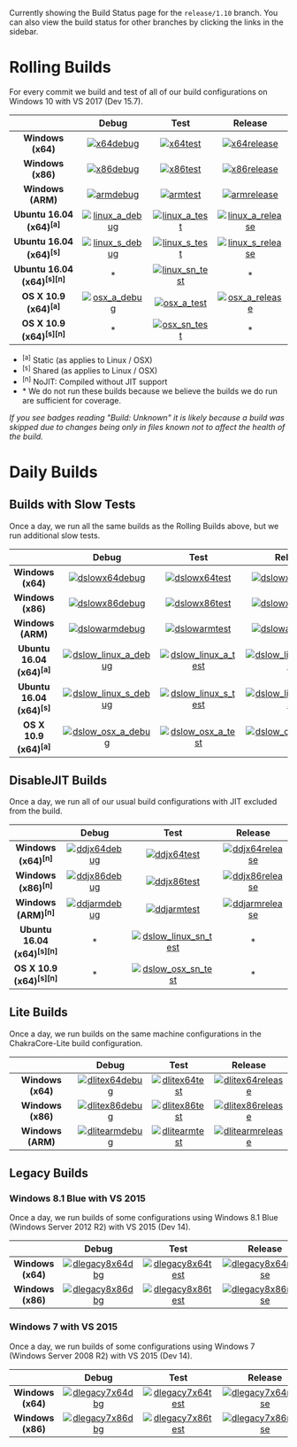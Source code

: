 Currently showing the Build Status page for the `release/1.10` branch. You can also view the build status for other branches by clicking the links in the sidebar.


# Rolling Builds

For every commit we build and test of all of our build configurations on Windows 10 with VS 2017 (Dev 15.7).

|                                           | __Debug__ | __Test__ | __Release__ |
|:-----------------------------------------:|:---------:|:--------:|:-----------:|
| __Windows (x64)__                         | [![x64debug][x64dbgicon]][x64dbglink] | [![x64test][x64testicon]][x64testlink] | [![x64release][x64relicon]][x64rellink] |
| __Windows (x86)__                         | [![x86debug][x86dbgicon]][x86dbglink] | [![x86test][x86testicon]][x86testlink] | [![x86release][x86relicon]][x86rellink] |
| __Windows (ARM)__                         | [![armdebug][armdbgicon]][armdbglink] | [![armtest][armtesticon]][armtestlink] | [![armrelease][armrelicon]][armrellink] |
| __Ubuntu 16.04 (x64)<sup>[a]</sup>__      | [![linux_a_debug][linux_a_dbgicon]][linux_a_dbglink] | [![linux_a_test][linux_a_testicon]][linux_a_testlink] | [![linux_a_release][linux_a_relicon]][linux_a_rellink] |
| __Ubuntu 16.04 (x64)<sup>[s]</sup>__      | [![linux_s_debug][linux_s_dbgicon]][linux_s_dbglink] | [![linux_s_test][linux_s_testicon]][linux_s_testlink] | [![linux_s_release][linux_s_relicon]][linux_s_rellink] |
| __Ubuntu 16.04 (x64)<sup>[s][n]</sup>__   | * | [![linux_sn_test][linux_sn_testicon]][linux_sn_testlink] | * |
| __OS X 10.9 (x64)<sup>[a]</sup>__         | [![osx_a_debug][osx_a_dbgicon]][osx_a_dbglink] | [![osx_a_test][osx_a_testicon]][osx_a_testlink] | [![osx_a_release][osx_a_relicon]][osx_a_rellink] |
| __OS X 10.9 (x64)<sup>[s][n]</sup>__      | * | [![osx_sn_test][osx_sn_testicon]][osx_sn_testlink] | * |

* <sup>[a]</sup> Static (as applies to Linux / OSX)
* <sup>[s]</sup> Shared (as applies to Linux / OSX)
* <sup>[n]</sup> NoJIT: Compiled without JIT support
* \* We do not run these builds because we believe the builds we do run are sufficient for coverage.

*If you see badges reading "Build: Unknown" it is likely because a build was skipped due to changes being only in files known not to affect the health of the build.*

[x64dbgicon]: https://ci2.dot.net/job/Microsoft_ChakraCore/job/release_1.10/job/x64_debug/badge/icon
[x64dbglink]: https://ci2.dot.net/job/Microsoft_ChakraCore/job/release_1.10/job/x64_debug/
[x64testicon]: https://ci2.dot.net/job/Microsoft_ChakraCore/job/release_1.10/job/x64_test/badge/icon
[x64testlink]: https://ci2.dot.net/job/Microsoft_ChakraCore/job/release_1.10/job/x64_test/
[x64relicon]: https://ci2.dot.net/job/Microsoft_ChakraCore/job/release_1.10/job/x64_release/badge/icon
[x64rellink]: https://ci2.dot.net/job/Microsoft_ChakraCore/job/release_1.10/job/x64_release/

[x86dbgicon]: https://ci2.dot.net/job/Microsoft_ChakraCore/job/release_1.10/job/x86_debug/badge/icon
[x86dbglink]: https://ci2.dot.net/job/Microsoft_ChakraCore/job/release_1.10/job/x86_debug/
[x86testicon]: https://ci2.dot.net/job/Microsoft_ChakraCore/job/release_1.10/job/x86_test/badge/icon
[x86testlink]: https://ci2.dot.net/job/Microsoft_ChakraCore/job/release_1.10/job/x86_test/
[x86relicon]: https://ci2.dot.net/job/Microsoft_ChakraCore/job/release_1.10/job/x86_release/badge/icon
[x86rellink]: https://ci2.dot.net/job/Microsoft_ChakraCore/job/release_1.10/job/x86_release/

[armdbgicon]: https://ci2.dot.net/job/Microsoft_ChakraCore/job/release_1.10/job/arm_debug/badge/icon
[armdbglink]: https://ci2.dot.net/job/Microsoft_ChakraCore/job/release_1.10/job/arm_debug/
[armtesticon]: https://ci2.dot.net/job/Microsoft_ChakraCore/job/release_1.10/job/arm_test/badge/icon
[armtestlink]: https://ci2.dot.net/job/Microsoft_ChakraCore/job/release_1.10/job/arm_test/
[armrelicon]: https://ci2.dot.net/job/Microsoft_ChakraCore/job/release_1.10/job/arm_release/badge/icon
[armrellink]: https://ci2.dot.net/job/Microsoft_ChakraCore/job/release_1.10/job/arm_release/

[linux_a_dbgicon]: https://ci2.dot.net/job/Microsoft_ChakraCore/job/release_1.10/job/static_ubuntu_linux_debug/badge/icon
[linux_a_dbglink]: https://ci2.dot.net/job/Microsoft_ChakraCore/job/release_1.10/job/static_ubuntu_linux_debug/
[linux_a_testicon]: https://ci2.dot.net/job/Microsoft_ChakraCore/job/release_1.10/job/static_ubuntu_linux_test/badge/icon
[linux_a_testlink]: https://ci2.dot.net/job/Microsoft_ChakraCore/job/release_1.10/job/static_ubuntu_linux_test/
[linux_a_relicon]: https://ci2.dot.net/job/Microsoft_ChakraCore/job/release_1.10/job/static_ubuntu_linux_release/badge/icon
[linux_a_rellink]: https://ci2.dot.net/job/Microsoft_ChakraCore/job/release_1.10/job/static_ubuntu_linux_release/

[linux_s_dbgicon]: https://ci2.dot.net/job/Microsoft_ChakraCore/job/release_1.10/job/shared_ubuntu_linux_debug/badge/icon
[linux_s_dbglink]: https://ci2.dot.net/job/Microsoft_ChakraCore/job/release_1.10/job/shared_ubuntu_linux_debug/
[linux_s_testicon]: https://ci2.dot.net/job/Microsoft_ChakraCore/job/release_1.10/job/shared_ubuntu_linux_test/badge/icon
[linux_s_testlink]: https://ci2.dot.net/job/Microsoft_ChakraCore/job/release_1.10/job/shared_ubuntu_linux_test/
[linux_s_relicon]: https://ci2.dot.net/job/Microsoft_ChakraCore/job/release_1.10/job/shared_ubuntu_linux_release/badge/icon
[linux_s_rellink]: https://ci2.dot.net/job/Microsoft_ChakraCore/job/release_1.10/job/shared_ubuntu_linux_release/

[linux_sn_dbgicon]: https://ci2.dot.net/job/Microsoft_ChakraCore/job/release_1.10/job/_no_jit_shared_ubuntu_linux_debug/badge/icon
[linux_sn_dbglink]: https://ci2.dot.net/job/Microsoft_ChakraCore/job/release_1.10/job/_no_jit_shared_ubuntu_linux_debug/
[linux_sn_testicon]: https://ci2.dot.net/job/Microsoft_ChakraCore/job/release_1.10/job/_no_jit_shared_ubuntu_linux_test/badge/icon
[linux_sn_testlink]: https://ci2.dot.net/job/Microsoft_ChakraCore/job/release_1.10/job/_no_jit_shared_ubuntu_linux_test/
[linux_sn_relicon]: https://ci2.dot.net/job/Microsoft_ChakraCore/job/release_1.10/job/_no_jit_shared_ubuntu_linux_release/badge/icon
[linux_sn_rellink]: https://ci2.dot.net/job/Microsoft_ChakraCore/job/release_1.10/job/_no_jit_shared_ubuntu_linux_release/

[osx_a_dbgicon]: https://ci2.dot.net/job/Microsoft_ChakraCore/job/release_1.10/job/static_osx_osx_debug/badge/icon
[osx_a_dbglink]: https://ci2.dot.net/job/Microsoft_ChakraCore/job/release_1.10/job/static_osx_osx_debug/
[osx_a_testicon]: https://ci2.dot.net/job/Microsoft_ChakraCore/job/release_1.10/job/static_osx_osx_test/badge/icon
[osx_a_testlink]: https://ci2.dot.net/job/Microsoft_ChakraCore/job/release_1.10/job/static_osx_osx_test/
[osx_a_relicon]: https://ci2.dot.net/job/Microsoft_ChakraCore/job/release_1.10/job/static_osx_osx_release/badge/icon
[osx_a_rellink]: https://ci2.dot.net/job/Microsoft_ChakraCore/job/release_1.10/job/static_osx_osx_release/

[osx_sn_dbgicon]: https://ci2.dot.net/job/Microsoft_ChakraCore/job/release_1.10/job/_no_jit_shared_osx_osx_debug/badge/icon
[osx_sn_dbglink]: https://ci2.dot.net/job/Microsoft_ChakraCore/job/release_1.10/job/_no_jit_shared_osx_osx_debug/
[osx_sn_testicon]: https://ci2.dot.net/job/Microsoft_ChakraCore/job/release_1.10/job/_no_jit_shared_osx_osx_test/badge/icon
[osx_sn_testlink]: https://ci2.dot.net/job/Microsoft_ChakraCore/job/release_1.10/job/_no_jit_shared_osx_osx_test/
[osx_sn_relicon]: https://ci2.dot.net/job/Microsoft_ChakraCore/job/release_1.10/job/_no_jit_shared_osx_osx_release/badge/icon
[osx_sn_rellink]: https://ci2.dot.net/job/Microsoft_ChakraCore/job/release_1.10/job/_no_jit_shared_osx_osx_release/

# Daily Builds

## Builds with Slow Tests

Once a day, we run all the same builds as the Rolling Builds above, but we run additional slow tests.

|                                       | __Debug__ | __Test__ | __Release__ |
|:-------------------------------------:|:---------:|:--------:|:-----------:|
| __Windows (x64)__                     | [![dslowx64debug][dslowx64dbgicon]][dslowx64dbglink] | [![dslowx64test][dslowx64testicon]][dslowx64testlink] | [![dslowx64release][dslowx64relicon]][dslowx64rellink] |
| __Windows (x86)__                     | [![dslowx86debug][dslowx86dbgicon]][dslowx86dbglink] | [![dslowx86test][dslowx86testicon]][dslowx86testlink] | [![dslowx86release][dslowx86relicon]][dslowx86rellink] |
| __Windows (ARM)__                     | [![dslowarmdebug][dslowarmdbgicon]][dslowarmdbglink] | [![dslowarmtest][dslowarmtesticon]][dslowarmtestlink] | [![dslowarmrelease][dslowarmrelicon]][dslowarmrellink] |
| __Ubuntu 16.04 (x64)<sup>[a]</sup>__  | [![dslow_linux_a_debug][dslow_linux_a_dbgicon]][dslow_linux_a_dbglink] | [![dslow_linux_a_test][dslow_linux_a_testicon]][dslow_linux_a_testlink] | [![dslow_linux_a_release][dslow_linux_a_relicon]][dslow_linux_a_rellink] |
| __Ubuntu 16.04 (x64)<sup>[s]</sup>__  | [![dslow_linux_s_debug][dslow_linux_s_dbgicon]][dslow_linux_s_dbglink] | [![dslow_linux_s_test][dslow_linux_s_testicon]][dslow_linux_s_testlink] | [![dslow_linux_s_release][dslow_linux_s_relicon]][dslow_linux_s_rellink] |
| __OS X 10.9 (x64)<sup>[a]</sup>__     | [![dslow_osx_a_debug][dslow_osx_a_dbgicon]][dslow_osx_a_dbglink] | [![dslow_osx_a_test][dslow_osx_a_testicon]][dslow_osx_a_testlink] | [![dslow_osx_a_release][dslow_osx_a_relicon]][dslow_osx_a_rellink] |

[dslowx64dbgicon]: https://ci2.dot.net/job/Microsoft_ChakraCore/job/release_1.10/job/daily_slow_x64_debug/badge/icon
[dslowx64dbglink]: https://ci2.dot.net/job/Microsoft_ChakraCore/job/release_1.10/job/daily_slow_x64_debug/
[dslowx64testicon]: https://ci2.dot.net/job/Microsoft_ChakraCore/job/release_1.10/job/daily_slow_x64_test/badge/icon
[dslowx64testlink]: https://ci2.dot.net/job/Microsoft_ChakraCore/job/release_1.10/job/daily_slow_x64_test/
[dslowx64relicon]: https://ci2.dot.net/job/Microsoft_ChakraCore/job/release_1.10/job/daily_slow_x64_release/badge/icon
[dslowx64rellink]: https://ci2.dot.net/job/Microsoft_ChakraCore/job/release_1.10/job/daily_slow_x64_release/

[dslowx86dbgicon]: https://ci2.dot.net/job/Microsoft_ChakraCore/job/release_1.10/job/daily_slow_x86_debug/badge/icon
[dslowx86dbglink]: https://ci2.dot.net/job/Microsoft_ChakraCore/job/release_1.10/job/daily_slow_x86_debug/
[dslowx86testicon]: https://ci2.dot.net/job/Microsoft_ChakraCore/job/release_1.10/job/daily_slow_x86_test/badge/icon
[dslowx86testlink]: https://ci2.dot.net/job/Microsoft_ChakraCore/job/release_1.10/job/daily_slow_x86_test/
[dslowx86relicon]: https://ci2.dot.net/job/Microsoft_ChakraCore/job/release_1.10/job/daily_slow_x86_release/badge/icon
[dslowx86rellink]: https://ci2.dot.net/job/Microsoft_ChakraCore/job/release_1.10/job/daily_slow_x86_release/

[dslowarmdbgicon]: https://ci2.dot.net/job/Microsoft_ChakraCore/job/release_1.10/job/daily_slow_arm_debug/badge/icon
[dslowarmdbglink]: https://ci2.dot.net/job/Microsoft_ChakraCore/job/release_1.10/job/daily_slow_arm_debug/
[dslowarmtesticon]: https://ci2.dot.net/job/Microsoft_ChakraCore/job/release_1.10/job/daily_slow_arm_test/badge/icon
[dslowarmtestlink]: https://ci2.dot.net/job/Microsoft_ChakraCore/job/release_1.10/job/daily_slow_arm_test/
[dslowarmrelicon]: https://ci2.dot.net/job/Microsoft_ChakraCore/job/release_1.10/job/daily_slow_arm_release/badge/icon
[dslowarmrellink]: https://ci2.dot.net/job/Microsoft_ChakraCore/job/release_1.10/job/daily_slow_arm_release/

<!-- The jobs below are duplicates of the rolling build jobs, which run all of the same (slow) tests -->

[dslow_linux_a_dbgicon]: https://ci2.dot.net/job/Microsoft_ChakraCore/job/release_1.10/job/static_ubuntu_linux_debug/badge/icon
[dslow_linux_a_dbglink]: https://ci2.dot.net/job/Microsoft_ChakraCore/job/release_1.10/job/static_ubuntu_linux_debug/
[dslow_linux_a_testicon]: https://ci2.dot.net/job/Microsoft_ChakraCore/job/release_1.10/job/static_ubuntu_linux_test/badge/icon
[dslow_linux_a_testlink]: https://ci2.dot.net/job/Microsoft_ChakraCore/job/release_1.10/job/static_ubuntu_linux_test/
[dslow_linux_a_relicon]: https://ci2.dot.net/job/Microsoft_ChakraCore/job/release_1.10/job/static_ubuntu_linux_release/badge/icon
[dslow_linux_a_rellink]: https://ci2.dot.net/job/Microsoft_ChakraCore/job/release_1.10/job/static_ubuntu_linux_release/

[dslow_linux_s_dbgicon]: https://ci2.dot.net/job/Microsoft_ChakraCore/job/release_1.10/job/shared_ubuntu_linux_debug/badge/icon
[dslow_linux_s_dbglink]: https://ci2.dot.net/job/Microsoft_ChakraCore/job/release_1.10/job/shared_ubuntu_linux_debug/
[dslow_linux_s_testicon]: https://ci2.dot.net/job/Microsoft_ChakraCore/job/release_1.10/job/shared_ubuntu_linux_test/badge/icon
[dslow_linux_s_testlink]: https://ci2.dot.net/job/Microsoft_ChakraCore/job/release_1.10/job/shared_ubuntu_linux_test/
[dslow_linux_s_relicon]: https://ci2.dot.net/job/Microsoft_ChakraCore/job/release_1.10/job/shared_ubuntu_linux_release/badge/icon
[dslow_linux_s_rellink]: https://ci2.dot.net/job/Microsoft_ChakraCore/job/release_1.10/job/shared_ubuntu_linux_release/

[dslow_osx_a_dbgicon]: https://ci2.dot.net/job/Microsoft_ChakraCore/job/release_1.10/job/static_osx_osx_debug/badge/icon
[dslow_osx_a_dbglink]: https://ci2.dot.net/job/Microsoft_ChakraCore/job/release_1.10/job/static_osx_osx_debug/
[dslow_osx_a_testicon]: https://ci2.dot.net/job/Microsoft_ChakraCore/job/release_1.10/job/static_osx_osx_test/badge/icon
[dslow_osx_a_testlink]: https://ci2.dot.net/job/Microsoft_ChakraCore/job/release_1.10/job/static_osx_osx_test/
[dslow_osx_a_relicon]: https://ci2.dot.net/job/Microsoft_ChakraCore/job/release_1.10/job/static_osx_osx_release/badge/icon
[dslow_osx_a_rellink]: https://ci2.dot.net/job/Microsoft_ChakraCore/job/release_1.10/job/static_osx_osx_release/


## DisableJIT Builds

Once a day, we run all of our usual build configurations with JIT excluded from the build.

|                                           | __Debug__ | __Test__ | __Release__ |
|:-----------------------------------------:|:---------:|:--------:|:-----------:|
| __Windows (x64)<sup>[n]</sup>__           | [![ddjx64debug][ddjx64dbgicon]][ddjx64dbglink] | [![ddjx64test][ddjx64testicon]][ddjx64testlink] | [![ddjx64release][ddjx64relicon]][ddjx64rellink] |
| __Windows (x86)<sup>[n]</sup>__           | [![ddjx86debug][ddjx86dbgicon]][ddjx86dbglink] | [![ddjx86test][ddjx86testicon]][ddjx86testlink] | [![ddjx86release][ddjx86relicon]][ddjx86rellink] |
| __Windows (ARM)<sup>[n]</sup>__           | [![ddjarmdebug][ddjarmdbgicon]][ddjarmdbglink] | [![ddjarmtest][ddjarmtesticon]][ddjarmtestlink] | [![ddjarmrelease][ddjarmrelicon]][ddjarmrellink] |
| __Ubuntu 16.04 (x64)<sup>[s][n]</sup>__   | * | [![dslow_linux_sn_test][dslow_linux_sn_testicon]][dslow_linux_sn_testlink] | * |
| __OS X 10.9 (x64)<sup>[s][n]</sup>__      | * | [![dslow_osx_sn_test][dslow_osx_sn_testicon]][dslow_osx_sn_testlink] | * |

[ddjx64dbgicon]: https://ci2.dot.net/job/Microsoft_ChakraCore/job/release_1.10/job/daily_disablejit_x64_debug/badge/icon
[ddjx64dbglink]: https://ci2.dot.net/job/Microsoft_ChakraCore/job/release_1.10/job/daily_disablejit_x64_debug/
[ddjx64testicon]: https://ci2.dot.net/job/Microsoft_ChakraCore/job/release_1.10/job/daily_disablejit_x64_test/badge/icon
[ddjx64testlink]: https://ci2.dot.net/job/Microsoft_ChakraCore/job/release_1.10/job/daily_disablejit_x64_test/
[ddjx64relicon]: https://ci2.dot.net/job/Microsoft_ChakraCore/job/release_1.10/job/daily_disablejit_x64_release/badge/icon
[ddjx64rellink]: https://ci2.dot.net/job/Microsoft_ChakraCore/job/release_1.10/job/daily_disablejit_x64_release/

[ddjx86dbgicon]: https://ci2.dot.net/job/Microsoft_ChakraCore/job/release_1.10/job/daily_disablejit_x86_debug/badge/icon
[ddjx86dbglink]: https://ci2.dot.net/job/Microsoft_ChakraCore/job/release_1.10/job/daily_disablejit_x86_debug/
[ddjx86testicon]: https://ci2.dot.net/job/Microsoft_ChakraCore/job/release_1.10/job/daily_disablejit_x86_test/badge/icon
[ddjx86testlink]: https://ci2.dot.net/job/Microsoft_ChakraCore/job/release_1.10/job/daily_disablejit_x86_test/
[ddjx86relicon]: https://ci2.dot.net/job/Microsoft_ChakraCore/job/release_1.10/job/daily_disablejit_x86_release/badge/icon
[ddjx86rellink]: https://ci2.dot.net/job/Microsoft_ChakraCore/job/release_1.10/job/daily_disablejit_x86_release/

[ddjarmdbgicon]: https://ci2.dot.net/job/Microsoft_ChakraCore/job/release_1.10/job/daily_disablejit_arm_debug/badge/icon
[ddjarmdbglink]: https://ci2.dot.net/job/Microsoft_ChakraCore/job/release_1.10/job/daily_disablejit_arm_debug/
[ddjarmtesticon]: https://ci2.dot.net/job/Microsoft_ChakraCore/job/release_1.10/job/daily_disablejit_arm_test/badge/icon
[ddjarmtestlink]: https://ci2.dot.net/job/Microsoft_ChakraCore/job/release_1.10/job/daily_disablejit_arm_test/
[ddjarmrelicon]: https://ci2.dot.net/job/Microsoft_ChakraCore/job/release_1.10/job/daily_disablejit_arm_release/badge/icon
[ddjarmrellink]: https://ci2.dot.net/job/Microsoft_ChakraCore/job/release_1.10/job/daily_disablejit_arm_release/

[dslow_linux_sn_dbgicon]: https://ci2.dot.net/job/Microsoft_ChakraCore/job/release_1.10/job/_no_jit_shared_ubuntu_linux_debug/badge/icon
[dslow_linux_sn_dbglink]: https://ci2.dot.net/job/Microsoft_ChakraCore/job/release_1.10/job/_no_jit_shared_ubuntu_linux_debug/
[dslow_linux_sn_testicon]: https://ci2.dot.net/job/Microsoft_ChakraCore/job/release_1.10/job/_no_jit_shared_ubuntu_linux_test/badge/icon
[dslow_linux_sn_testlink]: https://ci2.dot.net/job/Microsoft_ChakraCore/job/release_1.10/job/_no_jit_shared_ubuntu_linux_test/
[dslow_linux_sn_relicon]: https://ci2.dot.net/job/Microsoft_ChakraCore/job/release_1.10/job/_no_jit_shared_ubuntu_linux_release/badge/icon
[dslow_linux_sn_rellink]: https://ci2.dot.net/job/Microsoft_ChakraCore/job/release_1.10/job/_no_jit_shared_ubuntu_linux_release/

[dslow_osx_sn_dbgicon]: https://ci2.dot.net/job/Microsoft_ChakraCore/job/release_1.10/job/_no_jit_shared_osx_osx_debug/badge/icon
[dslow_osx_sn_dbglink]: https://ci2.dot.net/job/Microsoft_ChakraCore/job/release_1.10/job/_no_jit_shared_osx_osx_debug/
[dslow_osx_sn_testicon]: https://ci2.dot.net/job/Microsoft_ChakraCore/job/release_1.10/job/_no_jit_shared_osx_osx_test/badge/icon
[dslow_osx_sn_testlink]: https://ci2.dot.net/job/Microsoft_ChakraCore/job/release_1.10/job/_no_jit_shared_osx_osx_test/
[dslow_osx_sn_relicon]: https://ci2.dot.net/job/Microsoft_ChakraCore/job/release_1.10/job/_no_jit_shared_osx_osx_release/badge/icon
[dslow_osx_sn_rellink]: https://ci2.dot.net/job/Microsoft_ChakraCore/job/release_1.10/job/_no_jit_shared_osx_osx_release/


## Lite Builds

Once a day, we run builds on the same machine configurations in the ChakraCore-Lite build configuration.

|                                       | __Debug__ | __Test__ | __Release__ |
|:-------------------------------------:|:---------:|:--------:|:-----------:|
| __Windows (x64)__                     | [![dlitex64debug][dlitex64dbgicon]][dlitex64dbglink] | [![dlitex64test][dlitex64testicon]][dlitex64testlink] | [![dlitex64release][dlitex64relicon]][dlitex64rellink] |
| __Windows (x86)__                     | [![dlitex86debug][dlitex86dbgicon]][dlitex86dbglink] | [![dlitex86test][dlitex86testicon]][dlitex86testlink] | [![dlitex86release][dlitex86relicon]][dlitex86rellink] |
| __Windows (ARM)__                     | [![dlitearmdebug][dlitearmdbgicon]][dlitearmdbglink] | [![dlitearmtest][dlitearmtesticon]][dlitearmtestlink] | [![dlitearmrelease][dlitearmrelicon]][dlitearmrellink] |

[dlitex64dbgicon]: https://ci2.dot.net/job/Microsoft_ChakraCore/job/release_1.10/job/daily_lite_x64_debug/badge/icon
[dlitex64dbglink]: https://ci2.dot.net/job/Microsoft_ChakraCore/job/release_1.10/job/daily_lite_x64_debug/
[dlitex64testicon]: https://ci2.dot.net/job/Microsoft_ChakraCore/job/release_1.10/job/daily_lite_x64_test/badge/icon
[dlitex64testlink]: https://ci2.dot.net/job/Microsoft_ChakraCore/job/release_1.10/job/daily_lite_x64_test/
[dlitex64relicon]: https://ci2.dot.net/job/Microsoft_ChakraCore/job/release_1.10/job/daily_lite_x64_release/badge/icon
[dlitex64rellink]: https://ci2.dot.net/job/Microsoft_ChakraCore/job/release_1.10/job/daily_lite_x64_release/

[dlitex86dbgicon]: https://ci2.dot.net/job/Microsoft_ChakraCore/job/release_1.10/job/daily_lite_x86_debug/badge/icon
[dlitex86dbglink]: https://ci2.dot.net/job/Microsoft_ChakraCore/job/release_1.10/job/daily_lite_x86_debug/
[dlitex86testicon]: https://ci2.dot.net/job/Microsoft_ChakraCore/job/release_1.10/job/daily_lite_x86_test/badge/icon
[dlitex86testlink]: https://ci2.dot.net/job/Microsoft_ChakraCore/job/release_1.10/job/daily_lite_x86_test/
[dlitex86relicon]: https://ci2.dot.net/job/Microsoft_ChakraCore/job/release_1.10/job/daily_lite_x86_release/badge/icon
[dlitex86rellink]: https://ci2.dot.net/job/Microsoft_ChakraCore/job/release_1.10/job/daily_lite_x86_release/

[dlitearmdbgicon]: https://ci2.dot.net/job/Microsoft_ChakraCore/job/release_1.10/job/daily_lite_arm_debug/badge/icon
[dlitearmdbglink]: https://ci2.dot.net/job/Microsoft_ChakraCore/job/release_1.10/job/daily_lite_arm_debug/
[dlitearmtesticon]: https://ci2.dot.net/job/Microsoft_ChakraCore/job/release_1.10/job/daily_lite_arm_test/badge/icon
[dlitearmtestlink]: https://ci2.dot.net/job/Microsoft_ChakraCore/job/release_1.10/job/daily_lite_arm_test/
[dlitearmrelicon]: https://ci2.dot.net/job/Microsoft_ChakraCore/job/release_1.10/job/daily_lite_arm_release/badge/icon
[dlitearmrellink]: https://ci2.dot.net/job/Microsoft_ChakraCore/job/release_1.10/job/daily_lite_arm_release/


## Legacy Builds

### Windows 8.1 Blue with VS 2015

Once a day, we run builds of some configurations using Windows 8.1 Blue (Windows Server 2012 R2) with VS 2015 (Dev 14).

|                   | __Debug__ | __Test__ | __Release__ |
|:-----------------:|:---------:|:--------:|:-----------:|
| __Windows (x64)__ | [![dlegacy8x64dbg][dlegacy8x64dbgicon]][dlegacy8x64dbglink] | [![dlegacy8x64test][dlegacy8x64testicon]][dlegacy8x64testlink] | [![dlegacy8x64release][dlegacy8x64relicon]][dlegacy8x64rellink] |
| __Windows (x86)__ | [![dlegacy8x86dbg][dlegacy8x86dbgicon]][dlegacy8x86dbglink] | [![dlegacy8x86test][dlegacy8x86testicon]][dlegacy8x86testlink] | [![dlegacy8x86release][dlegacy8x86relicon]][dlegacy8x86rellink] |

[dlegacy8x64dbgicon]: https://ci2.dot.net/job/Microsoft_ChakraCore/job/release_1.10/job/daily_legacy8_x64_debug/badge/icon
[dlegacy8x64dbglink]: https://ci2.dot.net/job/Microsoft_ChakraCore/job/release_1.10/job/daily_legacy8_x64_debug/
[dlegacy8x64testicon]: https://ci2.dot.net/job/Microsoft_ChakraCore/job/release_1.10/job/daily_legacy8_x64_test/badge/icon
[dlegacy8x64testlink]: https://ci2.dot.net/job/Microsoft_ChakraCore/job/release_1.10/job/daily_legacy8_x64_test/
[dlegacy8x64relicon]: https://ci2.dot.net/job/Microsoft_ChakraCore/job/release_1.10/job/daily_legacy8_x64_release/badge/icon
[dlegacy8x64rellink]: https://ci2.dot.net/job/Microsoft_ChakraCore/job/release_1.10/job/daily_legacy8_x64_release/

[dlegacy8x86dbgicon]: https://ci2.dot.net/job/Microsoft_ChakraCore/job/release_1.10/job/daily_legacy8_x86_debug/badge/icon
[dlegacy8x86dbglink]: https://ci2.dot.net/job/Microsoft_ChakraCore/job/release_1.10/job/daily_legacy8_x86_debug/
[dlegacy8x86testicon]: https://ci2.dot.net/job/Microsoft_ChakraCore/job/release_1.10/job/daily_legacy8_x86_test/badge/icon
[dlegacy8x86testlink]: https://ci2.dot.net/job/Microsoft_ChakraCore/job/release_1.10/job/daily_legacy8_x86_test/
[dlegacy8x86relicon]: https://ci2.dot.net/job/Microsoft_ChakraCore/job/release_1.10/job/daily_legacy8_x86_release/badge/icon
[dlegacy8x86rellink]: https://ci2.dot.net/job/Microsoft_ChakraCore/job/release_1.10/job/daily_legacy8_x86_release/


### Windows 7 with VS 2015

Once a day, we run builds of some configurations using Windows 7 (Windows Server 2008 R2) with VS 2015 (Dev 14).

|                   | __Debug__ | __Test__ | __Release__ |
|:-----------------:|:---------:|:--------:|:-----------:|
| __Windows (x64)__ | [![dlegacy7x64dbg][dlegacy7x64dbgicon]][dlegacy7x64dbglink] | [![dlegacy7x64test][dlegacy7x64testicon]][dlegacy7x64testlink] | [![dlegacy7x64release][dlegacy7x64relicon]][dlegacy7x64rellink] |
| __Windows (x86)__ | [![dlegacy7x86dbg][dlegacy7x86dbgicon]][dlegacy7x86dbglink] | [![dlegacy7x86test][dlegacy7x86testicon]][dlegacy7x86testlink] | [![dlegacy7x86release][dlegacy7x86relicon]][dlegacy7x86rellink] |

[dlegacy7x64dbgicon]: https://ci2.dot.net/job/Microsoft_ChakraCore/job/release_1.10/job/daily_legacy7_x64_debug/badge/icon
[dlegacy7x64dbglink]: https://ci2.dot.net/job/Microsoft_ChakraCore/job/release_1.10/job/daily_legacy7_x64_debug/
[dlegacy7x64testicon]: https://ci2.dot.net/job/Microsoft_ChakraCore/job/release_1.10/job/daily_legacy7_x64_test/badge/icon
[dlegacy7x64testlink]: https://ci2.dot.net/job/Microsoft_ChakraCore/job/release_1.10/job/daily_legacy7_x64_test/
[dlegacy7x64relicon]: https://ci2.dot.net/job/Microsoft_ChakraCore/job/release_1.10/job/daily_legacy7_x64_release/badge/icon
[dlegacy7x64rellink]: https://ci2.dot.net/job/Microsoft_ChakraCore/job/release_1.10/job/daily_legacy7_x64_release/

[dlegacy7x86dbgicon]: https://ci2.dot.net/job/Microsoft_ChakraCore/job/release_1.10/job/daily_legacy7_x86_debug/badge/icon
[dlegacy7x86dbglink]: https://ci2.dot.net/job/Microsoft_ChakraCore/job/release_1.10/job/daily_legacy7_x86_debug/
[dlegacy7x86testicon]: https://ci2.dot.net/job/Microsoft_ChakraCore/job/release_1.10/job/daily_legacy7_x86_test/badge/icon
[dlegacy7x86testlink]: https://ci2.dot.net/job/Microsoft_ChakraCore/job/release_1.10/job/daily_legacy7_x86_test/
[dlegacy7x86relicon]: https://ci2.dot.net/job/Microsoft_ChakraCore/job/release_1.10/job/daily_legacy7_x86_release/badge/icon
[dlegacy7x86rellink]: https://ci2.dot.net/job/Microsoft_ChakraCore/job/release_1.10/job/daily_legacy7_x86_release/
